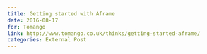 ```yaml
---
title: Getting started with Aframe
date: 2016-08-17
for: Tomango
link: http://www.tomango.co.uk/thinks/getting-started-aframe/
categories: External Post
---
```

